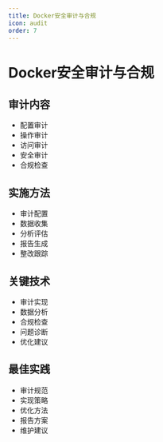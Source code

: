 ```yaml
---
title: Docker安全审计与合规
icon: audit
order: 7
---
```


# Docker安全审计与合规

## 审计内容
- 配置审计
- 操作审计
- 访问审计
- 安全审计
- 合规检查

## 实施方法
- 审计配置
- 数据收集
- 分析评估
- 报告生成
- 整改跟踪

## 关键技术
- 审计实现
- 数据分析
- 合规检查
- 问题诊断
- 优化建议

## 最佳实践
- 审计规范
- 实现策略
- 优化方法
- 报告方案
- 维护建议
